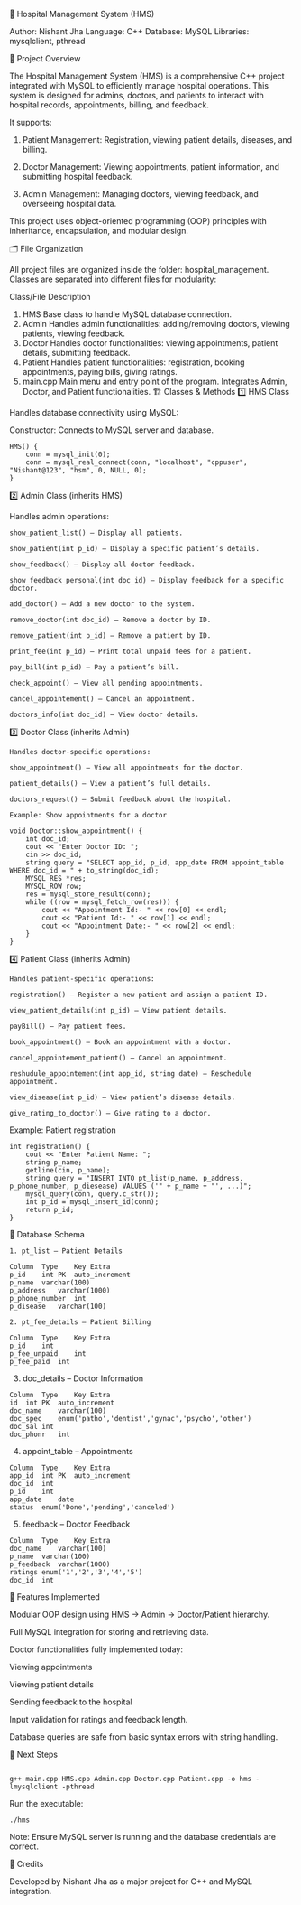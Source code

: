 🏥 Hospital Management System (HMS)

Author: Nishant Jha
Language: C++
Database: MySQL
Libraries: mysqlclient, pthread

🌟 Project Overview

The Hospital Management System (HMS) is a comprehensive C++ project integrated with MySQL to efficiently manage hospital operations. This system is designed for admins, doctors, and patients to interact with hospital records, appointments, billing, and feedback.

It supports:

1. Patient Management: Registration, viewing patient details, diseases, and billing.

2. Doctor Management: Viewing appointments, patient information, and submitting hospital feedback.

3. Admin Management: Managing doctors, viewing feedback, and overseeing hospital data.

This project uses object-oriented programming (OOP) principles with inheritance, encapsulation, and modular design.

🗂️ File Organization

All project files are organized inside the folder: hospital_management.
Classes are separated into different files for modularity:

Class/File	Description
1. HMS	Base class to handle MySQL database connection.
2. Admin	Handles admin functionalities: adding/removing doctors, viewing patients, viewing feedback.
3. Doctor	Handles doctor functionalities: viewing appointments, patient details, submitting feedback.
4. Patient	Handles patient functionalities: registration, booking appointments, paying bills, giving ratings.
5. main.cpp	Main menu and entry point of the program. Integrates Admin, Doctor, and Patient functionalities.
🏗️ Classes & Methods
1️⃣ HMS Class

Handles database connectivity using MySQL:

Constructor: Connects to MySQL server and database.
```
HMS() {
    conn = mysql_init(0);
    conn = mysql_real_connect(conn, "localhost", "cppuser", "Nishant@123", "hsm", 0, NULL, 0);
}
```
2️⃣ Admin Class (inherits HMS)

Handles admin operations:
```
show_patient_list() – Display all patients.

show_patient(int p_id) – Display a specific patient’s details.

show_feedback() – Display all doctor feedback.

show_feedback_personal(int doc_id) – Display feedback for a specific doctor.

add_doctor() – Add a new doctor to the system.

remove_doctor(int doc_id) – Remove a doctor by ID.

remove_patient(int p_id) – Remove a patient by ID.

print_fee(int p_id) – Print total unpaid fees for a patient.

pay_bill(int p_id) – Pay a patient’s bill.

check_appoint() – View all pending appointments.

cancel_appointement() – Cancel an appointment.

doctors_info(int doc_id) – View doctor details.
```

3️⃣ Doctor Class (inherits Admin)
```
Handles doctor-specific operations:

show_appointment() – View all appointments for the doctor.

patient_details() – View a patient’s full details.

doctors_request() – Submit feedback about the hospital.

Example: Show appointments for a doctor
```
```
void Doctor::show_appointment() {
    int doc_id;
    cout << "Enter Doctor ID: "; 
    cin >> doc_id;
    string query = "SELECT app_id, p_id, app_date FROM appoint_table WHERE doc_id = " + to_string(doc_id);
    MYSQL_RES *res;
    MYSQL_ROW row;
    res = mysql_store_result(conn);
    while ((row = mysql_fetch_row(res))) {
        cout << "Appointment Id:- " << row[0] << endl;
        cout << "Patient Id:- " << row[1] << endl;
        cout << "Appointment Date:- " << row[2] << endl;
    }
}
```
4️⃣ Patient Class (inherits Admin)
```
Handles patient-specific operations:

registration() – Register a new patient and assign a patient ID.

view_patient_details(int p_id) – View patient details.

payBill() – Pay patient fees.

book_appointment() – Book an appointment with a doctor.

cancel_appointement_patient() – Cancel an appointment.

reshudule_appointement(int app_id, string date) – Reschedule appointment.

view_disease(int p_id) – View patient’s disease details.

give_rating_to_doctor() – Give rating to a doctor.
```
Example: Patient registration
```
int registration() {
    cout << "Enter Patient Name: ";
    string p_name;
    getline(cin, p_name);
    string query = "INSERT INTO pt_list(p_name, p_address, p_phone_number, p_diesease) VALUES ('" + p_name + "', ...)";
    mysql_query(conn, query.c_str());
    int p_id = mysql_insert_id(conn);
    return p_id;
}
```
🧾 Database Schema
```
1. pt_list – Patient Details

Column	Type	Key	Extra
p_id	int	PK	auto_increment
p_name	varchar(100)		
p_address	varchar(1000)		
p_phone_number	int		
p_disease	varchar(100)		
```
```
2. pt_fee_details – Patient Billing

Column	Type	Key	Extra
p_id	int		
p_fee_unpaid	int		
p_fee_paid	int		
```
3. doc_details – Doctor Information
```
Column	Type	Key	Extra
id	int	PK	auto_increment
doc_name	varchar(100)		
doc_spec	enum('patho','dentist','gynac','psycho','other')		
doc_sal	int		
doc_phonr	int		
```
4. appoint_table – Appointments
```
Column	Type	Key	Extra
app_id	int	PK	auto_increment
doc_id	int		
p_id	int		
app_date	date		
status	enum('Done','pending','canceled')		
```
5. feedback – Doctor Feedback
```
Column	Type	Key	Extra
doc_name	varchar(100)		
p_name	varchar(100)		
p_feedback	varchar(1000)		
ratings	enum('1','2','3','4','5')		
doc_id	int
```
🎯 Features Implemented

Modular OOP design using HMS → Admin → Doctor/Patient hierarchy.

Full MySQL integration for storing and retrieving data.

Doctor functionalities fully implemented today:

Viewing appointments

Viewing patient details

Sending feedback to the hospital

Input validation for ratings and feedback length.

Database queries are safe from basic syntax errors with string handling.

🚀 Next Steps

```

g++ main.cpp HMS.cpp Admin.cpp Doctor.cpp Patient.cpp -o hms -lmysqlclient -pthread
```

Run the executable:
```
./hms
```

Note: Ensure MySQL server is running and the database credentials are correct.

📌 Credits

Developed by Nishant Jha as a major project for C++ and MySQL integration.

